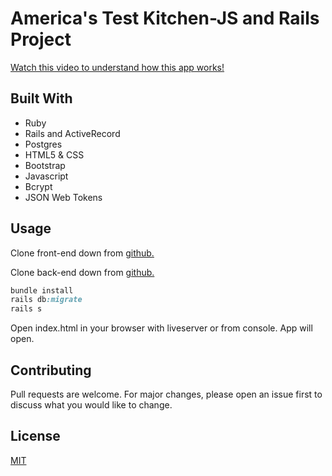 # America's Test Kitchen-JS and Rails Project

[Watch this video to understand how this app works!](https://youtu.be/fO-NLEfDk6w)

## Built With

- Ruby
- Rails and ActiveRecord
- Postgres
- HTML5 & CSS
- Bootstrap
- Javascript
- Bcrypt
- JSON Web Tokens

## Usage

Clone front-end down from [github.](https://github.com/TabathaSlatton/ATK-Frontend.git)

Clone back-end down from [github.](https://github.com/TabathaSlatton/ATK-Backend.git)

```ruby
bundle install
rails db:migrate
rails s
```

Open index.html in your browser with liveserver or from console. App will open.

## Contributing

Pull requests are welcome. For major changes, please open an issue first to discuss what you would like to change.

## License

[MIT](https://choosealicense.com/licenses/mit/)
